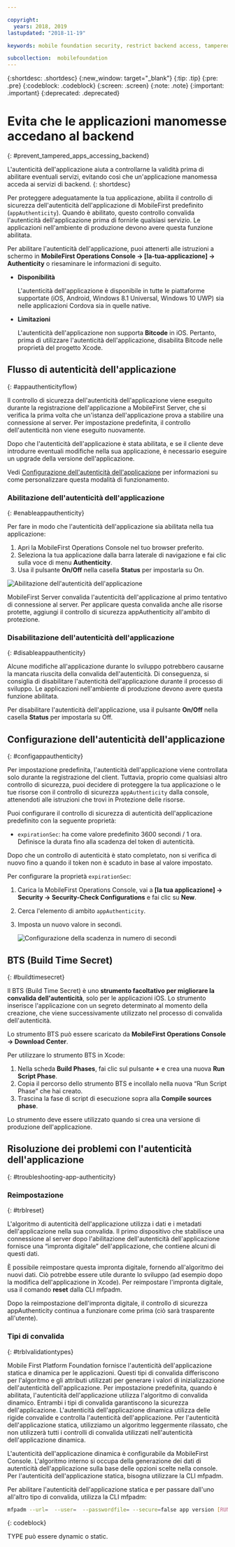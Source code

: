 ```yaml
---

copyright:
  years: 2018, 2019
lastupdated: "2018-11-19"

keywords: mobile foundation security, restrict backend access, tampered apps

subcollection:  mobilefoundation
---
```


{:shortdesc: .shortdesc}
{:new_window: target="_blank"}
{:tip: .tip}
{:pre: .pre}
{:codeblock: .codeblock}
{:screen: .screen}
{:note: .note}
{:important: .important}
{:deprecated: .deprecated}

# Evita che le applicazioni manomesse accedano al backend
{: #prevent_tampered_apps_accessing_backend}

L'autenticità dell'applicazione aiuta a controllarne la validità prima di abilitare eventuali servizi, evitando così che un'applicazione manomessa acceda ai servizi di backend.
{: shortdesc}

Per proteggere adeguatamente la tua applicazione, abilita il controllo di sicurezza dell'autenticità dell'applicazione di MobileFirst predefinito (``appAuthenticity``). Quando è abilitato, questo controllo convalida l'autenticità dell'applicazione prima di fornirle qualsiasi servizio. Le applicazioni nell'ambiente di produzione devono avere questa funzione abilitata.

Per abilitare l'autenticità dell'applicazione, puoi attenerti alle istruzioni a schermo in **MobileFirst Operations Console → [la-tua-applicazione] → Authenticity** o riesaminare le informazioni di seguito.

* **Disponibilità**

    L'autenticità dell'applicazione è disponibile in tutte le piattaforme supportate (iOS, Android, Windows 8.1 Universal, Windows 10 UWP) sia nelle applicazioni Cordova sia in quelle native.

* **Limitazioni**

    L'autenticità dell'applicazione non supporta **Bitcode** in iOS. Pertanto, prima di utilizzare l'autenticità dell'applicazione, disabilita Bitcode nelle proprietà del progetto Xcode.

## Flusso di autenticità dell'applicazione
{: #appauthenticityflow}

Il controllo di sicurezza dell'autenticità dell'applicazione viene eseguito durante la registrazione dell'applicazione a MobileFirst Server, che si verifica la prima volta che un'istanza dell'applicazione prova a stabilire una connessione al server. Per impostazione predefinita, il controllo dell'autenticità non viene eseguito nuovamente.

Dopo che l'autenticità dell'applicazione è stata abilitata, e se il cliente deve introdurre eventuali modifiche nella sua applicazione, è necessario eseguire un upgrade della versione dell'applicazione.

Vedi [Configurazione dell'autenticità dell'applicazione](#configappauthenticity) per informazioni su come personalizzare questa modalità di funzionamento.

### Abilitazione dell'autenticità dell'applicazione
{: #enableappauthenticity}

Per fare in modo che l'autenticità dell'applicazione sia abilitata nella tua applicazione:

1. Apri la MobileFirst Operations Console nel tuo browser preferito.
2. Seleziona la tua applicazione dalla barra laterale di navigazione e fai clic sulla voce di menu **Authenticity**.
3. Usa il pulsante **On/Off** nella casella **Status** per impostarla su On.

![Abilitazione dell'autenticità dell'applicazione](/images/enable_application_authenticity.png)

MobileFirst Server convalida l'autenticità dell'applicazione al primo tentativo di connessione al server. Per applicare questa convalida anche alle risorse protette, aggiungi il controllo di sicurezza appAuthenticity all'ambito di protezione.

### Disabilitazione dell'autenticità dell'applicazione
{: #disableappauthenticity}

Alcune modifiche all'applicazione durante lo sviluppo potrebbero causarne la mancata riuscita della convalida dell'autenticità. Di conseguenza, si consiglia di disabilitare l'autenticità dell'applicazione durante il processo di sviluppo. Le applicazioni nell'ambiente di produzione devono avere questa funzione abilitata.

Per disabilitare l'autenticità dell'applicazione, usa il pulsante **On/Off** nella casella **Status** per impostarla su Off.

## Configurazione dell'autenticità dell'applicazione
{: #configappauthenticity}

Per impostazione predefinita, l'autenticità dell'applicazione viene controllata solo durante la registrazione del client. Tuttavia, proprio come qualsiasi altro controllo di sicurezza, puoi decidere di proteggere la tua applicazione o le tue risorse con il controllo di sicurezza ``appAuthenticity`` dalla console, attenendoti alle istruzioni che trovi in Protezione delle risorse.

Puoi configurare il controllo di sicurezza di autenticità dell'applicazione predefinito con la seguente proprietà:

* ``expirationSec``: ha come valore predefinito 3600 secondi / 1 ora. Definisce la durata fino alla scadenza del token di autenticità.

Dopo che un controllo di autenticità è stato completato, non si verifica di nuovo fino a quando il token non è scaduto in base al valore impostato.

Per configurare la proprietà ``expirationSec``:

1. Carica la MobileFirst Operations Console, vai a **[la tua applicazione] → Security → Security-Check Configurations** e fai clic su **New**.
2. Cerca l'elemento di ambito ``appAuthenticity``.
3. Imposta un nuovo valore in secondi.

    ![Configurazione della scadenza in numero di secondi](/images/configuring_expirationSec.png)

## BTS (Build Time Secret)
{: #buildtimesecret}

Il BTS (Build Time Secret) è uno **strumento facoltativo per migliorare la convalida dell'autenticità**, solo per le applicazioni iOS. Lo strumento inserisce l'applicazione con un segreto determinato al momento della creazione, che viene successivamente utilizzato nel processo di convalida dell'autenticità.

Lo strumento BTS può essere scaricato da **MobileFirst Operations Console → Download Center**.

Per utilizzare lo strumento BTS in Xcode:

1. Nella scheda **Build Phases**, fai clic sul pulsante **+** e crea una nuova **Run Script Phase**.
2. Copia il percorso dello strumento BTS e incollalo nella nuova “Run Script Phase” che hai creato.
3. Trascina la fase di script di esecuzione sopra alla **Compile sources phase**.

Lo strumento deve essere utilizzato quando si crea una versione di produzione dell'applicazione.

## Risoluzione dei problemi con l'autenticità dell'applicazione
{: #troubleshooting-app-authenticity}

### Reimpostazione
{: #trblreset}

L'algoritmo di autenticità dell'applicazione utilizza i dati e i metadati dell'applicazione nella sua convalida. Il primo dispositivo che stabilisce una connessione al server dopo l'abilitazione dell'autenticità dell'applicazione fornisce una “impronta digitale” dell'applicazione, che contiene alcuni di questi dati.

È possibile reimpostare questa impronta digitale, fornendo all'algoritmo dei nuovi dati. Ciò potrebbe essere utile durante lo sviluppo (ad esempio dopo la modifica dell'applicazione in Xcode). Per reimpostare l'impronta digitale, usa il comando **reset** dalla CLI mfpadm.

Dopo la reimpostazione dell'impronta digitale, il controllo di sicurezza appAuthenticity continua a funzionare come prima (ciò sarà trasparente all'utente).

### Tipi di convalida
{: #trblvalidationtypes}

Mobile First Platform Foundation fornisce l'autenticità dell'applicazione statica e dinamica per le applicazioni. Questi tipi di convalida differiscono per l'algoritmo e gli attributi utilizzati per generare i valori di inizializzazione dell'autenticità dell'applicazione. Per impostazione predefinita, quando è abilitata, l'autenticità dell'applicazione utilizza l'algoritmo di convalida dinamico. Entrambi i tipi di convalida garantiscono la sicurezza dell'applicazione. L'autenticità dell'applicazione dinamica utilizza delle rigide convalide e controlla l'autenticità dell'applicazione. Per l'autenticità dell'applicazione statica, utilizziamo un algoritmo leggermente rilassato, che non utilizzerà tutti i controlli di convalida utilizzati nell'autenticità dell'applicazione dinamica.

L'autenticità dell'applicazione dinamica è configurabile da MobileFirst Console. L'algoritmo interno si occupa della generazione dei dati di autenticità dell'applicazione sulla base delle opzioni scelte nella console. Per l'autenticità dell'applicazione statica, bisogna utilizzare la CLI mfpadm.

Per abilitare l'autenticità dell'applicazione statica e per passare dall'uno all'altro tipo di convalida, utilizza la CLI mfpadm:

```bash
mfpadm --url=  --user=  --passwordfile= --secure=false app version [RUNTIME] [APPNAME] [ENVIRONMENT] [VERSION] set authenticity-validation TYPE
```
{: codeblock}

TYPE può essere dynamic o static.
